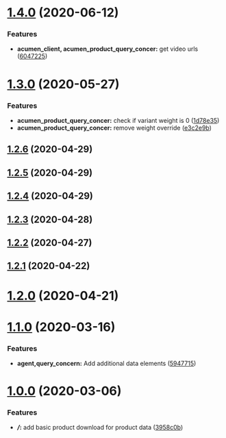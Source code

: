 # [1.4.0](https://github.com/5-stones/huginn_acumen_product_agent/compare/v1.3.0...v1.4.0) (2020-06-12)


### Features

* **acumen_client, acumen_product_query_concer:** get video urls ([6047225](https://github.com/5-stones/huginn_acumen_product_agent/commit/60472257454e2f6f1621ea9b9be60d35d4b26ff0))



# [1.3.0](https://github.com/5-stones/huginn_acumen_product_agent/compare/v1.2.6...v1.3.0) (2020-05-27)


### Features

* **acumen_product_query_concer:** check if variant weight is 0 ([1d78e35](https://github.com/5-stones/huginn_acumen_product_agent/commit/1d78e3599f60927ce446a1b41cfae6dec1b004a0))
* **acumen_product_query_concer:** remove weight override ([e3c2e9b](https://github.com/5-stones/huginn_acumen_product_agent/commit/e3c2e9b22d0f96919c61ec85be56281b240683ef))



## [1.2.6](https://github.com/5-stones/huginn_acumen_product_agent/compare/v1.2.5...v1.2.6) (2020-04-29)



## [1.2.5](https://github.com/5-stones/huginn_acumen_product_agent/compare/v1.2.4...v1.2.5) (2020-04-29)



## [1.2.4](https://github.com/5-stones/huginn_acumen_product_agent/compare/v1.2.3...v1.2.4) (2020-04-29)



## [1.2.3](https://github.com/5-stones/huginn_acumen_product_agent/compare/v1.2.2...v1.2.3) (2020-04-28)



## [1.2.2](https://github.com/5-stones/huginn_acumen_product_agent/compare/v1.2.1...v1.2.2) (2020-04-27)



## [1.2.1](https://github.com/5-stones/huginn_acumen_product_agent/compare/v1.2.0...v1.2.1) (2020-04-22)



# [1.2.0](https://github.com/5-stones/huginn_acumen_product_agent/compare/v1.1.0...v1.2.0) (2020-04-21)



# [1.1.0](https://github.com/5-stones/huginn_acumen_product_agent/compare/v1.0.0...v1.1.0) (2020-03-16)


### Features

* **agent,query_concern:** Add additional data elements ([5947715](https://github.com/5-stones/huginn_acumen_product_agent/commit/5947715114ffac59dc9de5ecc95ff946d62329c4))



# [1.0.0](https://github.com/5-stones/huginn_acumen_product_agent/compare/3958c0b86a0af452f55e6de5dcfdd54ba35cb255...v1.0.0) (2020-03-06)


### Features

* ***/*:** add basic product download for product data ([3958c0b](https://github.com/5-stones/huginn_acumen_product_agent/commit/3958c0b86a0af452f55e6de5dcfdd54ba35cb255))



